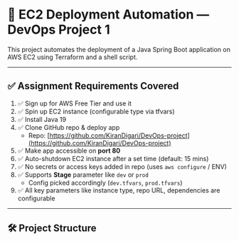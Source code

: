 # 🚀 EC2 Deployment Automation — DevOps Project 1

This project automates the deployment of a Java Spring Boot application on AWS EC2 using Terraform and a shell script.

---

## ✅ Assignment Requirements Covered

1. ✅ Sign up for AWS Free Tier and use it
2. ✅ Spin up EC2 instance (configurable type via tfvars)
3. ✅ Install Java 19
4. ✅ Clone GitHub repo & deploy app  
   - Repo: [https://github.com/KiranDigari/DevOps-project](https://github.com/KiranDigari/DevOps-project)
5. ✅ Make app accessible on **port 80**
6. ✅ Auto-shutdown EC2 instance after a set time (default: 15 mins)
7. ✅ No secrets or access keys added in repo (uses `aws configure` / ENV)
8. ✅ Supports **Stage** parameter like `dev` or `prod`  
   - Config picked accordingly (`dev.tfvars`, `prod.tfvars`)
9. ✅ All key parameters like instance type, repo URL, dependencies are configurable

---

## 🛠 Project Structure


